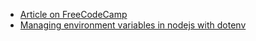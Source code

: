 * [Article on FreeCodeCamp](https://www.freecodecamp.org/news/what-are-environment-variables-and-how-can-i-use-them-with-gatsby-and-netlify/)
* [Managing environment variables in nodejs with dotenv](https://stackabuse.com/managing-environment-variables-in-node-js-with-dotenv/)
